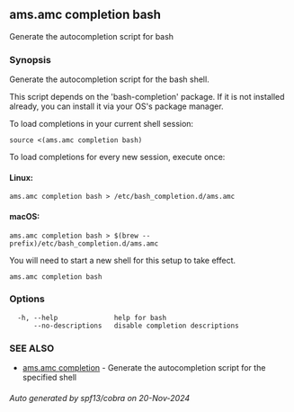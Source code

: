 ## ams.amc completion bash

Generate the autocompletion script for bash

### Synopsis

Generate the autocompletion script for the bash shell.

This script depends on the 'bash-completion' package.
If it is not installed already, you can install it via your OS's package manager.

To load completions in your current shell session:

	source <(ams.amc completion bash)

To load completions for every new session, execute once:

#### Linux:

	ams.amc completion bash > /etc/bash_completion.d/ams.amc

#### macOS:

	ams.amc completion bash > $(brew --prefix)/etc/bash_completion.d/ams.amc

You will need to start a new shell for this setup to take effect.


```
ams.amc completion bash
```

### Options

```
  -h, --help              help for bash
      --no-descriptions   disable completion descriptions
```

### SEE ALSO

* [ams.amc completion](ams.amc_completion.md)	 - Generate the autocompletion script for the specified shell

###### Auto generated by spf13/cobra on 20-Nov-2024
